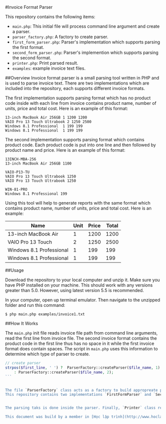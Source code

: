 #Invoice Format Parser

This repository contains the following items:

- `main.php`: This initial file will process command line argument and create a parser.
- `parser_factory.php`: A factory to create parser.
- `first_form_parser.php`: Parser's implementation which supports parsing the first format.
- `second_form_parser.php`: Parser's implemention which supports parsing the second format.
- `printer.php`: Print parsed result.
- `examples`: example invoice text files.

##Overview
Invoice format parser is a small parsing tool written in PHP and is used to parse invoice text.
There are two implementations which are included into the repository, each supports different invoice formats.


The first implementation supports parsing format which has no product code inside with each line from invoice contains product name, number of units, price and total cost. Here is an example of this format:

```
13-inch MacBook Air 256GB 1 1200 1200
VAIO Pro 13 Touch Ultrabook 2 1250 2500
Windows 8.1 Professional  1 199 199 
Windows 8.1 Professional  1 199 199
```

The second implementation supports parsing format which contains product code. Each product code is put into one
line and then followed by product name and price. Here is an example of this format:

```
13INCH-MBA-256
13-inch MacBook Air 256GB 1100

VAIO-P13-TU
VAIO Pro 13 Touch Ultrabook 1250
VAIO Pro 13 Touch Ultrabook 1250

WIN-81-PRO
Windows 8.1 Professional 199
```

Using this tool will help to generate reports with the same format which contains product name, number of units, price and total cost. Here is an example:

Name                          |Unit      |Price     |Total
------------------------------|----------|----------|-----
13-inch MacBook Air           |1         |1200      |1200
VAIO Pro 13 Touch             |2         |1250      |2500
Windows 8.1 Professional      |1         |199       |199
Windows 8.1 Professional      |1         |199       |199

##Usage

Download the repository to your local computer and unzip it. Make sure you have PHP installed on your machine.
This should work with any versions greater than 5.0. However, using latest version 5.5 is recommended.

In your computer, open up terminal emulator. Then navigate to the unzipped folder and run this command:

`$ php main.php examples/invoice1.txt`

##How It Works

The `main.php` init file reads invoice file path from command line arguments, read the first line from invoice file. The second invoice format contains the product code in the first line thus has no space in it while the first invoice format does contain spaces. The script in `main.php` uses this information  to determine which type of parser to create.

````php
// create parser
strpos($first_line, ' ') ?  ParserFactory::createParser($file_name, 1)
    : ParserFactory::createParser($file_name, 2);
```


The file `ParserFactory` class acts as a factory to build appropreate parser. Eeach parser has its own implmentation.
This repository contains two implementations `FirstFormParser` and `SecondFormParser`.


The parsing taks is done inside the parser. Finally, `Printer` class receives parsed result returned from each parser's implementation to print out the report.

This document was build by a member in [Học lập trình](http://www.hoclaptrinh.org).
